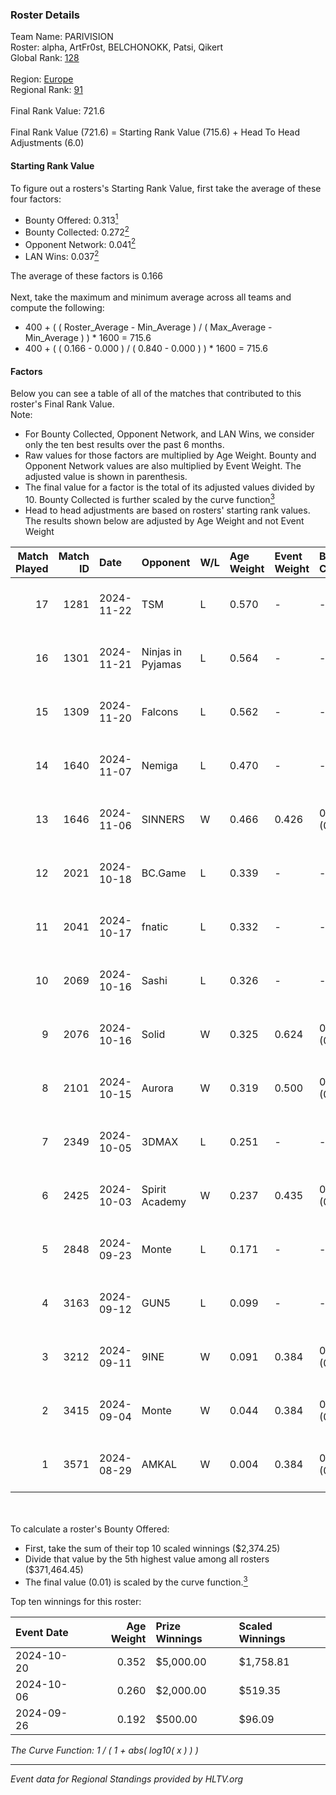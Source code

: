 ### Roster Details<br />
Team Name: PARIVISION<br />
Roster: alpha, ArtFr0st, BELCHONOKK, Patsi, Qikert<br />
Global Rank: [128](../../standings_global_2025_02_24.md)<br />
<br />
Region: [Europe]( ../../standings_europe_2025_02_24.md)<br />
Regional Rank: [91]( ../../standings_europe_2025_02_24.md)<br />
<br />
Final Rank Value:  721.6<br />
<br />
Final Rank Value (721.6) = Starting Rank Value (715.6) + Head To Head Adjustments (6.0)<br />

#### Starting Rank Value<br />
To figure out a rosters's Starting Rank Value, first take the average of these four factors:<br />
- Bounty Offered: 0.313[<sup>1</sup>](#table2)
- Bounty Collected: 0.272[<sup>2</sup>](#table1)
- Opponent Network: 0.041[<sup>2</sup>](#table1)
- LAN Wins: 0.037[<sup>2</sup>](#table1)

The average of these factors is 0.166<br />
<br />
Next, take the maximum and minimum average across all teams and compute the following:<br />
- 400 + ( ( Roster_Average - Min_Average ) / ( Max_Average - Min_Average ) ) * 1600 = 715.6
- 400 + ( ( 0.166 - 0.000 ) / ( 0.840 - 0.000 ) ) * 1600 = 715.6


#### Factors<br />
Below you can see a table of all of the matches that contributed to this roster's Final Rank Value.<br />
Note:<br />

- For Bounty Collected, Opponent Network, and LAN Wins, we consider only the ten best results over the past 6 months.
- Raw values for those factors are multiplied by Age Weight. Bounty and Opponent Network values are also multiplied by Event Weight. The adjusted value is shown in parenthesis.
- The final value for a factor is the total of its adjusted values divided by 10. Bounty Collected is further scaled by the curve function[<sup>3</sup>](#curveFunction)
- Head to head adjustments are based on rosters' starting rank values. The results shown below are adjusted by Age Weight and not Event Weight
<span id="table1"></span><br />


| Match Played | Match ID | Date       | Opponent          | W/L | Age Weight | Event Weight | Bounty Collected | Opponent Network | LAN Wins  | H2H Adj. | Roster                                     |
| -: | -: | :- | :- | :- | :- | :- | :- | :- | :- | -: | :- |
|           17 |     1281 | 2024-11-22 | TSM               | L   | 0.570      | -            | -                | -                | -         |    -9.00 | alpha, ArtFr0st, BELCHONOKK, Patsi, Qikert |
|           16 |     1301 | 2024-11-21 | Ninjas in Pyjamas | L   | 0.564      | -            | -                | -                | -         |    -5.52 | alpha, ArtFr0st, BELCHONOKK, Patsi, Qikert |
|           15 |     1309 | 2024-11-20 | Falcons           | L   | 0.562      | -            | -                | -                | -         |    -0.03 | alpha, ArtFr0st, BELCHONOKK, Patsi, Qikert |
|           14 |     1640 | 2024-11-07 | Nemiga            | L   | 0.470      | -            | -                | -                | -         |    -2.29 | alpha, ArtFr0st, BELCHONOKK, Patsi, Qikert |
|           13 |     1646 | 2024-11-06 | SINNERS           | W   | 0.466      | 0.426        | 0.028 (0.006)    | 0.546 (0.108)    | 0 (0.000) |    10.42 | alpha, ArtFr0st, BELCHONOKK, Patsi, Qikert |
|           12 |     2021 | 2024-10-18 | BC.Game           | L   | 0.339      | -            | -                | -                | -         |    -1.95 | alpha, ArtFr0st, BELCHONOKK, Patsi, Qikert |
|           11 |     2041 | 2024-10-17 | fnatic            | L   | 0.332      | -            | -                | -                | -         |    -1.59 | alpha, ArtFr0st, BELCHONOKK, Patsi, Qikert |
|           10 |     2069 | 2024-10-16 | Sashi             | L   | 0.326      | -            | -                | -                | -         |    -2.54 | alpha, ArtFr0st, BELCHONOKK, Patsi, Qikert |
|            9 |     2076 | 2024-10-16 | Solid             | W   | 0.325      | 0.624        | 0.022 (0.004)    | 0.682 (0.138)    | 1 (0.325) |     6.57 | alpha, ArtFr0st, BELCHONOKK, Patsi, Qikert |
|            8 |     2101 | 2024-10-15 | Aurora            | W   | 0.319      | 0.500        | 0.019 (0.003)    | 0.388 (0.062)    | 0 (0.000) |     6.24 | alpha, ArtFr0st, BELCHONOKK, Patsi, Qikert |
|            7 |     2349 | 2024-10-05 | 3DMAX             | L   | 0.251      | -            | -                | -                | -         |    -0.09 | alpha, ArtFr0st, BELCHONOKK, Patsi, Qikert |
|            6 |     2425 | 2024-10-03 | Spirit Academy    | W   | 0.237      | 0.435        | 0.066 (0.007)    | 0.772 (0.080)    | 0 (0.000) |     5.61 | alpha, ArtFr0st, BELCHONOKK, Patsi, Qikert |
|            5 |     2848 | 2024-09-23 | Monte             | L   | 0.171      | -            | -                | -                | -         |    -1.71 | alpha, ArtFr0st, BELCHONOKK, Patsi, Qikert |
|            4 |     3163 | 2024-09-12 | GUN5              | L   | 0.099      | -            | -                | -                | -         |    -0.68 | alpha, ArtFr0st, BELCHONOKK, Patsi, Qikert |
|            3 |     3212 | 2024-09-11 | 9INE              | W   | 0.091      | 0.384        | 0.013 (0.000)    | 0.315 (0.011)    | 0 (0.000) |     1.57 | alpha, ArtFr0st, BELCHONOKK, Patsi, Qikert |
|            2 |     3415 | 2024-09-04 | Monte             | W   | 0.044      | 0.384        | 0.028 (0.000)    | 0.335 (0.006)    | 0 (0.000) |     0.95 | alpha, ArtFr0st, BELCHONOKK, Patsi, Qikert |
|            1 |     3571 | 2024-08-29 | AMKAL             | W   | 0.004      | 0.384        | 0.015 (0.000)    | 0.221 (0.000)    | 0 (0.000) |     0.07 | alpha, ArtFr0st, BELCHONOKK, Patsi, Qikert |

<br />
<span id="table2"></span><br />
To calculate a roster's Bounty Offered:<br />

- First, take the sum of their top 10 scaled winnings ($2,374.25)
- Divide that value by the 5th highest value among all rosters ($371,464.45)
- The final value (0.01) is scaled by the curve function.[<sup>3</sup>](#curveFunction)

Top ten winnings for this roster:<br />

| Event Date | Age Weight | Prize Winnings | Scaled Winnings |
| :- | -: | :- | :- |
| 2024-10-20 |      0.352 | $5,000.00      | $1,758.81       |
| 2024-10-06 |      0.260 | $2,000.00      | $519.35         |
| 2024-09-26 |      0.192 | $500.00        | $96.09          |


<span id="curveFunction"></span>_The Curve Function: 1 / ( 1 + abs( log10( x ) ) )_<br />

---
_Event data for Regional Standings provided by HLTV.org_<br />
